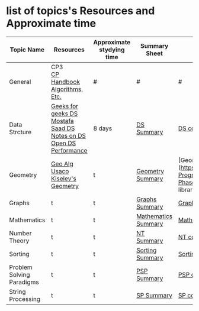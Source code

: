 # list of topics's Resources and Approximate time 

Topic Name   | Resources| Approximate <br>stydying time| Summary Sheet| Code Sheet|Problem Sheet| Solution Sheet
-------------| ------------- |------------- | ------------- |------------- |-------------  |-------------  
General  | CP3<br> [CP Handbook](https://cses.fi/book.html)<br>[Algorithms, Etc.](http://jeffe.cs.illinois.edu/teaching/algorithms/)  |  # | # |# |#||[]()
Data Strcture  | [Geeks for geeks DS](https://www.geeksforgeeks.org/data-structures/)<br> [Mostafa Saad DS](https://github.com/mostafa-saad/ArabicCompetitiveProgramming/tree/master/11%20Data%20Structures)<br> [Notes on DS](http://www.cs.yale.edu/homes/aspnes/classes/223/notes.html)<br>[Open DS](http://www.engrcs.com/courses/cse222/cse222text.pdf) <br> [Performance](http://john-ahlgren.blogspot.com.eg/2013/10/stl-container-performance.html)| 8 days| [DS Summary](https://github.com/basmaashouur/Competitive-Programming/blob/master/Knowledge-Phase/Detailed-list/Data-structure.md) |[DS codes](https://github.com/basmaashouur/Competitive-Programming/blob/master/Knowledge-Phase/Topics-library/Data-structure-lib.md) |[DS Problems](https://github.com/basmaashouur/Competitive-Programming/blob/master/Knowledge-Phase/Problems-library/Data-structure-problems.md)|[DS Solutions](https://github.com/basmaashouur/Competitive-Programming/tree/master/Solutions-library/data-strcture-solutions%20)
Geometry| [Geo Alg](http://geomalgorithms.com/index.html)<br> [Usaco](http://www.dcc.fc.up.pt/~pribeiro/estagio2008/usaco/3_4_Computational_Geometry.htm)<br> [Kiselev's Geometry](https://drive.google.com/file/d/1z0SWwTj-1p-TkhxLfE45MCoDq0O8DS1p/view?usp=sharing)|t| [Geometry Summary](https://github.com/basmaashouur/Competitive-Programming/blob/master/Knowledge-Phase/Detailed-list/Geometry.md)| [Geometry codes](https://github.com/basmaashouur/Competitive-Programming/blob/master/Knowledge-Phase/TopicKiselev's Geometrys-library/Geometry-lib.md)|[Geometry Problems](https://github.com/basmaashouur/Competitive-Programming/blob/master/Knowledge-Phase/Problems-library/Geometry-problems.md)|[Geometry Solutions](https://github.com/basmaashouur/Competitive-Programming/tree/master/Solutions-library/geometry-solutions)
Graphs| t|t| [Graphs Summary](https://github.com/basmaashouur/Competitive-Programming/blob/master/Knowledge-Phase/Detailed-list/Graphs.md)| [Graphs codes](https://github.com/basmaashouur/Competitive-Programming/blob/master/Knowledge-Phase/Topics-library/Graphs-lib%20.md)|[Graphs Problems](https://github.com/basmaashouur/Competitive-Programming/blob/master/Knowledge-Phase/Problems-library/Graphs-problems.md)|[Graphs Solutions](https://github.com/basmaashouur/Competitive-Programming/tree/master/Solutions-library/graphs-solutions)
Mathematics| t|t| [Mathematics Summary](https://github.com/basmaashouur/Competitive-Programming/blob/master/Knowledge-Phase/Detailed-list/Mathematics.md)| [Mathematics codes](https://github.com/basmaashouur/Competitive-Programming/blob/master/Knowledge-Phase/Topics-library/Mathematics-lib.md)|[Mathematics Problems](https://github.com/basmaashouur/Competitive-Programming/blob/master/Knowledge-Phase/Problems-library/Mathematics-problems.md)|[Mathematics Solutions](https://github.com/basmaashouur/Competitive-Programming/tree/master/Solutions-library/mathematics-solutions)
Number Theory| t|t| [NT Summary](https://github.com/basmaashouur/Competitive-Programming/blob/master/Knowledge-Phase/Detailed-list/Number-theory.md)| [NT codes](https://github.com/basmaashouur/Competitive-Programming/blob/master/Knowledge-Phase/Topics-library/Number-theory-lib.md)|[NT Problems](https://github.com/basmaashouur/Competitive-Programming/blob/master/Knowledge-Phase/Problems-library/Number-theory-problems.md)|[NT Solutions](https://github.com/basmaashouur/Competitive-Programming/tree/master/Solutions-library/number-theory-solutions)
Sorting| t|t| [Sorting Summary](https://github.com/basmaashouur/Competitive-Programming/blob/master/Knowledge-Phase/Detailed-list/Sorting.md)| [Sorting codes](https://github.com/basmaashouur/Competitive-Programming/blob/master/Knowledge-Phase/Topics-library/Sorting-lib.md)|[Sorting Problems](https://github.com/basmaashouur/Competitive-Programming/blob/master/Knowledge-Phase/Problems-library/Sorting-problems.md)|[Sorting Solutions](https://github.com/basmaashouur/Competitive-Programming/tree/master/Solutions-library/sorting-solutions)
Problem Solving Paradigms| t|t| [PSP Summary](https://github.com/basmaashouur/Competitive-Programming/blob/master/Knowledge-Phase/Detailed-list/Problem-solving-paradigms.md)| [PSP codes](https://github.com/basmaashouur/Competitive-Programming/blob/master/Knowledge-Phase/Topics-library/Problem-solving-paradigms-lib.md)|[PSP Problems](https://github.com/basmaashouur/Competitive-Programming/blob/master/Knowledge-Phase/Problems-library/Problem-solving-paradigms-problems.md)|[PSP Solutions](https://github.com/basmaashouur/Competitive-Programming/tree/master/Solutions-library/problem-solving-paradigms-solutions)
String Processing| t|t| [SP Summary](https://github.com/basmaashouur/Competitive-Programming/blob/master/Knowledge-Phase/Detailed-list/String-processing.md)| [SP codes](https://github.com/basmaashouur/Competitive-Programming/blob/master/Knowledge-Phase/Topics-library/String-processing-lib.md)|[SP Problems](https://github.com/basmaashouur/Competitive-Programming/blob/master/Knowledge-Phase/Problems-library/String-processing-problems.md)|[SP Solutions](https://github.com/basmaashouur/Competitive-Programming/tree/master/Solutions-library/string-processing-solutions)
